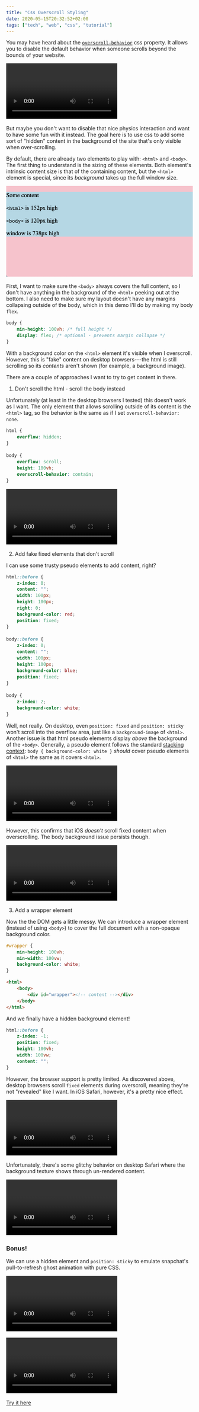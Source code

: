 ```yaml
---
title: "Css Overscroll Styling"
date: 2020-05-15T20:32:52+02:00
tags: ["tech", "web", "css", "tutorial"]
---
```


You may have heard about the [`overscroll-behavior`](https://developer.mozilla.org/en-US/docs/Web/CSS/overscroll-behavior) css property. It allows you to disable the default behavior when someone scrolls beyond the bounds of your website.

![Basic overscroll behavior](basic-overscroll.mov)

But maybe you don't want to disable that nice physics interaction and want to have some fun with it instead. The goal here is to use css to add some sort of "hidden" content in the background of the site that's only visible when over-scrolling.

By default, there are already two elements to play with: `<html>` and `<body>`. The first thing to understand is the sizing of these elements. Both element's intrinsic content size is that of the containing content, but the `<html>` element is special, since its _background_ takes up the full window size.

[![html and body sizing](sizing.png)](https://codepen.io/apexskier/pen/WNQgNQp)

First, I want to make sure the `<body>` always covers the full content, so I don't have anything in the background of the `<html>` peeking out at the bottom. I also need to make sure my layout doesn't have any margins collapsing outside of the body, which in this demo I'll do by making my body `flex`.

```css
body {
	min-height: 100vh; /* full height */
	display: flex; /* optional - prevents margin collapse */
}
```

With a background color on the `<html>` element it's visible when I overscroll. However, this is "fake" content on desktop browsers---the html is still scrolling so its _contents_ aren't shown (for example, a background image).

<!-- TODO video -->

There are a couple of approaches I want to try to get content in there.

1. Don't scroll the html - scroll the body instead

Unfortunately (at least in the desktop browsers I tested) this doesn't work as I want. The only element that allows scrolling outside of its content is the `<html>` tag, so the behavior is the same as if I set `overscroll-behavior: none`.

```css
html {
	overflow: hidden;
}

body {
	overflow: scroll;
	height: 100vh;
	overscroll-behavior: contain;
}
```

![no overscroll behavior](no-overscroll.mov)

2. Add fake fixed elements that don't scroll

I can use some trusty pseudo elements to add content, right?

```css
html::before {
	z-index: 0;
	content: "";
	width: 100px;
	height: 100px;
	right: 0;
	background-color: red;
	position: fixed;
}

body::before {
	z-index: 0;
	content: "";
	width: 100px;
	height: 100px;
	background-color: blue;
	position: fixed;
}

body {
	z-index: 2;
	background-color: white;
}
```

Well, not really. On desktop, even `position: fixed` and `position: sticky` won't scroll into the overflow area, just like a `background-image` of `<html>`. Another issue is that html pseudo elements display _above_ the background of the `<body>`. Generally, a pseudo element follows the standard [stacking context](https://developer.mozilla.org/en-US/docs/Web/CSS/CSS_Positioning/Understanding_z_index/The_stacking_context): `body { background-color: white }` _should_ cover pseudo elements of `<html>` the same as it covers `<html>`.

![desktop pseudo element overscroll behavior](desktop-pseudo-elements.mov)

However, this confirms that iOS _doesn't_ scroll fixed content when overscrolling. The body background issue persists though.

![ios pseudo element overscroll behavior](ios-pseudo-elements.mov)

3. Add a wrapper element

Now the the DOM gets a little messy. We can introduce a wrapper element (instead of using `<body>`) to cover the full document with a non-opaque background color.

```css
#wrapper {
	min-height: 100vh;
	min-width: 100vw;
	background-color: white;
}
```

```html
<html>
	<body>
		<div id="wrapper"><!-- content --></div>
	</body>
</html>
```

And we finally have a hidden background element!

```css
html::before {
	z-index: -1;
	position: fixed;
	height: 100vh;
	width: 100vw;
	content: "";
}
```

However, the browser support is pretty limited. As discovered above, desktop browsers scroll `fixed` elements during overscroll, meaning they're not "revealed" like I want. In iOS Safari, however, it's a pretty nice effect.

![Final effect](final-effect.mov)

Unfortunately, there's some glitchy behavior on desktop Safari where the background texture shows through un-rendered content.

![Glitches in desktop Safari](glitchy.mov)

### Bonus!

We can use a hidden element and `position: sticky` to emulate snapchat's pull-to-refresh ghost animation with pure CSS.

![The real thing in snapchat](snapchat-demo.mov)

![My reproduction](css-snapchat-demo.mov)

[Try it here](snap-ghost.html)
